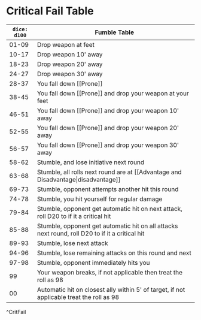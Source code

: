 # Critical Fail Table


| `dice: d100` | Fumble Table                                                                                    |
| ------------ | ----------------------------------------------------------------------------------------------- |
| 01-09        | Drop weapon at feet                                                                             |
| 10-17        | Drop weapon 10' away                                                                            |
| 18-23        | Drop weapon 20' away                                                                            |
| 24-27        | Drop weapon 30' away                                                                            |
| 28-37        | You fall down [[Prone]]                                                                         |
| 38-45        | You fall down [[Prone]] and drop your weapon at your feet                                       |
| 46-51        | You fall down [[Prone]] and drop your weapon 10' away                                           |
| 52-55        | You fall down [[Prone]] and drop your weapon 20' away                                           |
| 56-57        | You fall down [[Prone]] and drop your weapon 30' away                                           |
| 58-62        | Stumble, and lose initiative next round                                                         |
| 63-68        | Stumble, all rolls next round are at [[Advantage and Disadvantage\|disadvantage]]               |
| 69-73        | Stumble, opponent attempts another hit this round                                               |
| 74-78        | Stumble, you hit yourself for regular damage                                                    |
| 79-84        | Stumble, opponent get automatic hit on next attack, roll D20 to if it a critical hit            |
| 85-88        | Stumble, opponent get automatic hit on all attacks next round, roll D20 to if it a critical hit |
| 89-93        | Stumble, lose next attack                                                                       |
| 94-96        | Stumble, lose remaining attacks on this round and next                                          |
| 97-98        | Stumble, opponent immediately hits you                                                          |
| 99           | Your weapon breaks, if not applicable then treat the roll as 98                                 |
| 00           | Automatic hit on closest ally within 5' of target, if not applicable treat the roll as 98       |

^CritFail